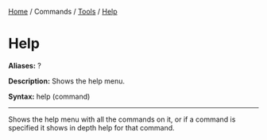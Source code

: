 [Home](https://tmsz-dev.github.io/Persistence/) / Commands / [Tools](https://tmsz-dev.github.io/Persistence/commands/tools) / [Help](https://tmsz-dev.github.io/Persistence/commands/tools/help.html)

# Help

**Aliases:** ?

**Description:** Shows the help menu.

**Syntax:** help (command)

---

Shows the help menu with all the commands on it, or if a command is specified it shows in depth help for that command.
